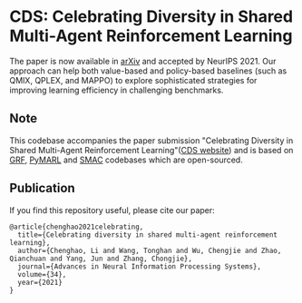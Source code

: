 # CDS: Celebrating Diversity in Shared Multi-Agent Reinforcement Learning

The paper is now available in [arXiv](https://arxiv.org/pdf/2106.02195.pdf) and accepted by NeurIPS 2021. Our approach can help both value-based and policy-based baselines (such as QMIX, QPLEX, and MAPPO) to explore sophisticated strategies for improving learning efficiency in challenging benchmarks.

## Note

This codebase accompanies the paper submission "Celebrating Diversity in Shared Multi-Agent Reinforcement Learning"([CDS website](https://sites.google.com/view/celebrate-diversity-shared)) and is based on [GRF](https://github.com/google-research/football), [PyMARL](https://github.com/oxwhirl/pymarl) and [SMAC](https://github.com/oxwhirl/smac) codebases which are open-sourced.

## Publication

If you find this repository useful, please cite our paper:
```
@article{chenghao2021celebrating,
  title={Celebrating diversity in shared multi-agent reinforcement learning},
  author={Chenghao, Li and Wang, Tonghan and Wu, Chengjie and Zhao, Qianchuan and Yang, Jun and Zhang, Chongjie},
  journal={Advances in Neural Information Processing Systems},
  volume={34},
  year={2021}
}
```
